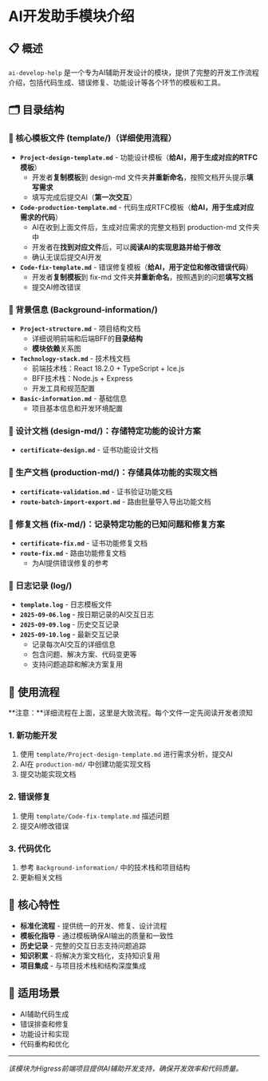 # AI开发助手模块介绍

## 📋 概述

`ai-develop-help` 是一个专为AI辅助开发设计的模块，提供了完整的开发工作流程介绍，包括代码生成、错误修复、功能设计等各个环节的模板和工具。

## 🗂️ 目录结构

### 📁 核心模板文件 (template/)（详细使用流程）

- **`Project-design-template.md`** - 功能设计模板（**给AI，用于生成对应的RTFC模板**）
    - 开发者**复制模板**到 design-md 文件夹**并重新命名**，按照文档开头提示**填写需求**
    - 填写完成后提交AI（**第一次交互**）
- **`Code-production-template.md`** - 代码生成RTFC模板（**给AI，用于生成对应需求的代码**）
    - AI在收到上面文件后，生成对应需求的完整文档到 production-md 文件夹中
    - 开发者在**找到对应文件**后，可以**阅读AI的实现思路并给于修改**
    - 确认无误后提交AI开发
- **`Code-fix-template.md`** - 错误修复模板（**给AI，用于定位和修改错误代码**）
    - 开发者**复制模板**到 fix-md 文件夹**并重新命名**，按照遇到的问题**填写文档**
    - 提交AI修改错误

### 📁 背景信息 (Background-information/)

- **`Project-structure.md`** - 项目结构文档
    - 详细说明前端和后端BFF的**目录结构**
    - **模块依赖**关系图
- **`Technology-stack.md`** - 技术栈文档
    - 前端技术栈：React 18.2.0 + TypeScript + Ice.js
    - BFF技术栈：Node.js + Express
    - 开发工具和规范配置
- **`Basic-information.md`** - 基础信息
    - 项目基本信息和开发环境配置

### 📁 设计文档 (design-md/)：存储特定功能的设计方案

- **`certificate-design.md`** - 证书功能设计文档

### 📁 生产文档 (production-md/)：存储具体功能的实现文档

- **`certificate-validation.md`** - 证书验证功能文档
- **`route-batch-import-export.md`** - 路由批量导入导出功能文档

### 📁 修复文档 (fix-md/)：记录特定功能的已知问题和修复方案

- **`certificate-fix.md`** - 证书功能修复文档
- **`route-fix.md`** - 路由功能修复文档
    - 为AI提供错误修复的参考

### 📁 日志记录 (log/)

- **`template.log`** - 日志模板文件
- **`2025-09-06.log`** - 按日期记录的AI交互日志
- **`2025-09-09.log`** - 历史交互记录
- **`2025-09-10.log`** - 最新交互记录
    - 记录每次AI交互的详细信息
    - 包含问题、解决方案、代码变更等
    - 支持问题追踪和解决方案复用

## 🚀 使用流程

**注意：**详细流程在上面，这里是大致流程。每个文件一定先阅读开发者须知

### 1. 新功能开发

1. 使用 `template/Project-design-template.md` 进行需求分析，提交AI
2. AI在 `production-md/` 中创建功能实现文档
3. 提交功能实现文档

### 2. 错误修复

1. 使用 `template/Code-fix-template.md` 描述问题
2. 提交AI修改错误

### 3. 代码优化

1. 参考 `Background-information/` 中的技术栈和项目结构
2. 更新相关文档

## 📝 核心特性

- **标准化流程** - 提供统一的开发、修复、设计流程
- **模板化指导** - 通过模板确保AI输出的质量和一致性
- **历史记录** - 完整的交互日志支持问题追踪
- **知识积累** - 将解决方案文档化，支持知识复用
- **项目集成** - 与项目技术栈和结构深度集成

## 🎯 适用场景

- AI辅助代码生成
- 错误排查和修复
- 功能设计和实现
- 代码重构和优化

---

*该模块为Higress前端项目提供AI辅助开发支持，确保开发效率和代码质量。*